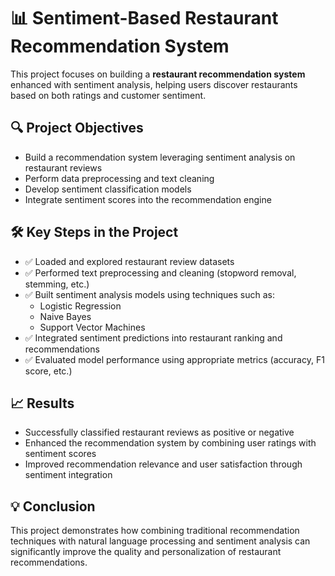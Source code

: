 # 📊 Sentiment-Based Restaurant Recommendation System

This project focuses on building a **restaurant recommendation system** enhanced with sentiment analysis, helping users discover restaurants based on both ratings and customer sentiment.

## 🔍 Project Objectives

- Build a recommendation system leveraging sentiment analysis on restaurant reviews  
- Perform data preprocessing and text cleaning  
- Develop sentiment classification models  
- Integrate sentiment scores into the recommendation engine

## 🛠 Key Steps in the Project

- ✅ Loaded and explored restaurant review datasets  
- ✅ Performed text preprocessing and cleaning (stopword removal, stemming, etc.)  
- ✅ Built sentiment analysis models using techniques such as:
  - Logistic Regression  
  - Naive Bayes  
  - Support Vector Machines  
- ✅ Integrated sentiment predictions into restaurant ranking and recommendations  
- ✅ Evaluated model performance using appropriate metrics (accuracy, F1 score, etc.)

## 📈 Results

- Successfully classified restaurant reviews as positive or negative  
- Enhanced the recommendation system by combining user ratings with sentiment scores  
- Improved recommendation relevance and user satisfaction through sentiment integration

## 💡 Conclusion

This project demonstrates how combining traditional recommendation techniques with natural language processing and sentiment analysis can significantly improve the quality and personalization of restaurant recommendations.
